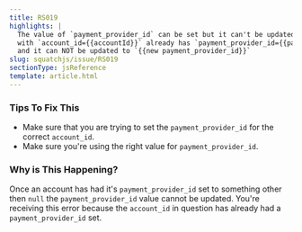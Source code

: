 ```yaml
---
title: RS019
highlights: |
  The value of `payment_provider_id` can be set but it can't be updated. The account 
  with `account_id={{accountId}}` already has `payment_provider_id={{payment_provider_id}}` 
  and it can NOT be updated to `{{new payment_provider_id}}`
slug: squatchjs/issue/RS019
sectionType: jsReference
template: article.html
---
```


### Tips To Fix This

 - Make sure that you are trying to set the `payment_provider_id` for the correct `account_id`.
 - Make sure you're using the right value for `payment_provider_id`.

### Why is This Happening?

Once an account has had it's `payment_provider_id` set to something other then `null` the `payment_provider_id` value cannot be updated.
You're receiving this error because the `account_id` in question has already had a `payment_provider_id` set.